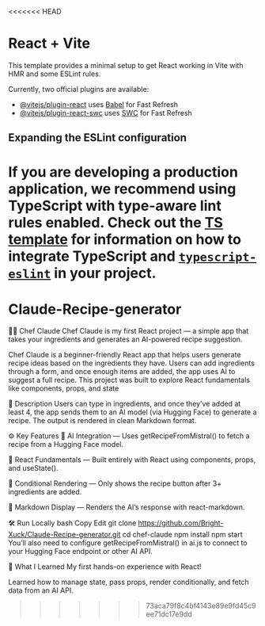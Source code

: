 <<<<<<< HEAD
# React + Vite

This template provides a minimal setup to get React working in Vite with HMR and some ESLint rules.

Currently, two official plugins are available:

- [@vitejs/plugin-react](https://github.com/vitejs/vite-plugin-react/blob/main/packages/plugin-react) uses [Babel](https://babeljs.io/) for Fast Refresh
- [@vitejs/plugin-react-swc](https://github.com/vitejs/vite-plugin-react/blob/main/packages/plugin-react-swc) uses [SWC](https://swc.rs/) for Fast Refresh

## Expanding the ESLint configuration

If you are developing a production application, we recommend using TypeScript with type-aware lint rules enabled. Check out the [TS template](https://github.com/vitejs/vite/tree/main/packages/create-vite/template-react-ts) for information on how to integrate TypeScript and [`typescript-eslint`](https://typescript-eslint.io) in your project.
=======
# Claude-Recipe-generator

🧑‍🍳 Chef Claude
Chef Claude is my first React project — a simple app that takes your ingredients and generates an AI-powered recipe suggestion.

Chef Claude is a beginner-friendly React app that helps users generate recipe ideas based on the ingredients they have. Users can add ingredients through a form, and once enough items are added, the app uses AI to suggest a full recipe. This project was built to explore React fundamentals like components, props, and state

📌 Description
Users can type in ingredients, and once they’ve added at least 4, the app sends them to an AI model (via Hugging Face) to generate a recipe. The output is rendered in clean Markdown format.

⚙️ Key Features
🧠 AI Integration — Uses getRecipeFromMistral() to fetch a recipe from a Hugging Face model.

🧩 React Fundamentals — Built entirely with React using components, props, and useState().

🔄 Conditional Rendering — Only shows the recipe button after 3+ ingredients are added.

🧾 Markdown Display — Renders the AI’s response with react-markdown.

🛠️ Run Locally
bash
Copy
Edit
git clone https://github.com/Bright-Xuck/Claude-Recipe-generator.git
cd chef-claude
npm install
npm start
You’ll also need to configure getRecipeFromMistral() in ai.js to connect to your Hugging Face endpoint or other AI API.

🧪 What I Learned
My first hands-on experience with React!

Learned how to manage state, pass props, render conditionally, and fetch data from an AI API.
>>>>>>> 73aca79f8c4bf4143e89e9fd45c9ee71dc17e9dd
